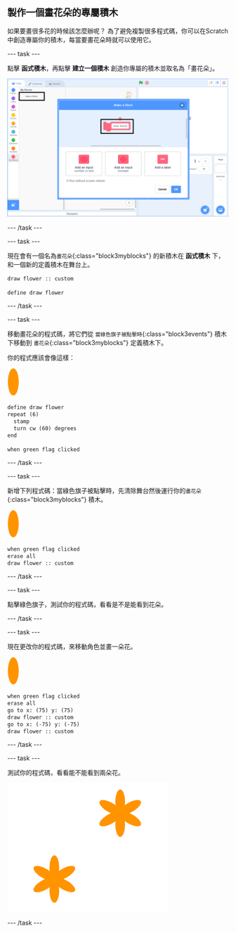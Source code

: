 ## 製作一個畫花朵的專屬積木

如果要畫很多花的時候該怎麼辦呢？ 為了避免複製很多程式碼，你可以在Scratch中創造專屬你的積木，每當要畫花朵時就可以使用它。

\--- task \---

點擊 **函式積木**，再點擊 **建立一個積木** 創造你專屬的積木並取名為「畫花朵」。

![截圖](images/flower-make-block.png)

\--- /task \---

\--- task \---

現在會有一個名為`畫花朵`{:class="block3myblocks"} 的新積木在 **函式積木** 下，和一個新的定義積木在舞台上。

```blocks3
draw flower :: custom

define draw flower
```

\--- /task \---

\--- task \---

移動畫花朵的程式碼，將它們從 `當綠色旗子被點擊時`{:class="block3events"} 積木下移動到 `畫花朵`{:class="block3myblocks"} 定義積木下。

你的程式應該會像這樣：

![花朵角色](images/flower-sprite.png)

```blocks3
define draw flower
repeat (6) 
  stamp
  turn cw (60) degrees
end

when green flag clicked
```

\--- /task \---

\--- task \---

新增下列程式碼：當綠色旗子被點擊時，先清除舞台然後運行你的`畫花朵`{:class="block3myblocks"} 積木。

![花朵角色](images/flower-sprite.png)

```blocks3
when green flag clicked
erase all
draw flower :: custom
```

\--- /task \---

\--- task \---

點擊綠色旗子，測試你的程式碼，看看是不是能看到花朵。

\--- /task \---

\--- task \---

現在更改你的程式碼，來移動角色並畫一朵花。

![花朵角色](images/flower-sprite.png)

```blocks3
when green flag clicked
erase all
go to x: (75) y: (75)
draw flower :: custom
go to x: (-75) y: (-75)
draw flower :: custom 
```

\--- /task \---

\--- task \---

測試你的程式碼，看看能不能看到兩朵花。

![截圖](images/flower-two.png)

\--- /task \---